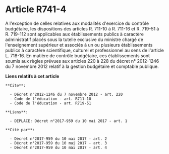 # Article R741-4

A l'exception de celles relatives aux modalités d'exercice du contrôle budgétaire, les dispositions des articles R. 711-10 à
R. 711-16 et R. 719-51 à R. 719-112 sont applicables aux établissements publics à caractère administratif placés sous la
tutelle exclusive du ministre chargé de l'enseignement supérieur et associés à un ou plusieurs établissements publics à
caractère scientifique, culturel et professionnel au sens de l'article L. 718-16. En matière de contrôle budgétaire, ces
établissements sont soumis aux règles prévues aux articles 220 à 228 du décret n° 2012-1246 du 7 novembre 2012 relatif à la
gestion budgétaire et comptable publique.

**Liens relatifs à cet article**

	**Cite**:

	  - Décret n°2012-1246 du 7 novembre 2012 - art. 220
	  - Code de l'éducation - art. R711-10
	  - Code de l'éducation - art. R719-51

	**Liens**:

	  - DEPLACE: Décret n°2017-959 du 10 mai 2017 - art. 1

	**Cité par**:

	  - Décret n°2017-959 du 10 mai 2017 - art. 2
	  - Décret n°2017-959 du 10 mai 2017 - art. 3
	  - Décret n°2017-959 du 10 mai 2017 - art. 4
